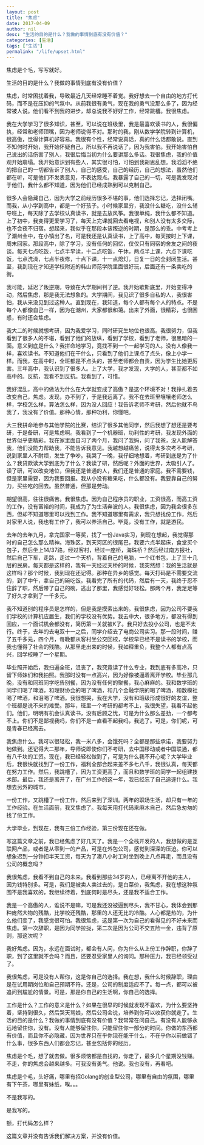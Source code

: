```yaml
---
layout: post  
title: "焦虑"
date: 2017-04-09
author: nil
desc: "生活的目的是什么？我做的事情到底有没有价值？"
categories: [生活]
tags: ["生活"]
permalink: "/life/upset.html"
--- 
```


焦虑是个毛，写写就好。

生活的目的是什么？我做的事情到底有没有价值？

焦虑，时常困扰着我，导致最近几天经常睡不着觉。我好想去一个自由的地方打代码，而不是在压抑的气氛中。从前我很有勇气，现在我的勇气没那么多了，因为经常被人说。他们看不到我的进步，却总说我不好好工作，经常跳槽。我很焦虑。

我在大学学习了很多知识，甚至，可以说在班级里，我是最喜欢读书的人，我很偏执，经常和老师顶嘴，因为老师说得不对。那时的我，刚从数学学院转到计算机，很高傲，觉得计算机好容易。我很有个性，经常说真话，真的什么话都敢说。直到不知何时开始，我开始怀疑自己，所以我不再说话了，因为我害怕。我开始害怕自己说出的话伤害了别人，我很后悔当初为什么要讲那么多话。我很焦虑，我的价值观开始崩塌。我开始意识到有些人，其实很可怕，可怕到我胡思乱想。我滔滔不绝的把自己的一切都告诉了别人，自己的感受，自己的经历，自己的想法，虽然他们都在听，可是他们不发表意见，不表达观点。我暴露了自己的一切，可是我发现对于他们，我什么都不知道，因为他们已经成熟到可以克制自己。

很多人会隐藏自己，因为大学之前经历很多不堪的事，他们选择忘记，选择闭嘴。而我，从小学到高中，都是一个好孩子。小时候家里穷，我没什么糖吃，没什么辅导班上，每天除了去学校认真读书，就是去放风筝。我很单纯，我什么都不知道。上了初中，我变得更爱学习了，每天上完课就回去看电视，和别人没有太多交际，也不会夜不归宿。想起来，我似乎在那段本该叛逆的时期，是那么的乖。中考考上了潮州金中，在小镇出了名，可是我还是认真读书，上了高中，每天按时上下课，周末回家。那段高中，除了学习，没有任何的回忆，仅仅只有同宿的舍友之间的夜谈。每天七点吃饭，七点半早读，十二点吃饭，午休，两点半上课，六点下课吃饭，七点洗澡，七点半夜修，十点下课，十一点熄灯，日复一日的全封闭生活。甚至，我到现在才知道学校附近的韩山师范学院里面很好玩，后面还有一条卖吃的街。

我可能，延迟了叛逆期，导致在大学期间判了逆。我开始歇斯底里，开始变得冲动，然后焦虑，那是我无法想象的。大学期间，我见识了很多自私的人，我很害怕，我从来没见到过这种人。直到现在，我知道，每个人都有每个人的特点。不是每个人都像自己一样，因为在潮州，大家都很和蔼。出来了外面，很精彩，也很困惑，有时还会焦虑。

我大二的时候就想考研，因为我爱学习，同时研究生地位也很高。我很努力，但我看到了很多人的不堪，看到了他们的放纵，看到了学校，看到了老师，很黑暗的一面。意义到底是什么？我拼命地学习，竟找不到一个一起学习的人。没有人像我一样，喜欢读书。不知道他们在干什么，只看到了他们上课点了点头，像上小学一样。而我，在高中时，全班都是不点头的，甚至老师都会自责，因为学生比她更厉害。三年高中，我认识到了很多人。上了大学，我才发现，大学的人，甚至都不如高中的。反抗，我看不到反抗。我看到了，可惜。

我好混乱，高中的做法为什么在大学就变成了高傲？是这个环境不对！我挣扎着去改变自己，焦虑。发现，办不到了，于是我远离了。我不在去班里嚷嚷老师怎么样，学校怎么样，算法怎么样，因为没人回应！我告诉老师不考研，然后他就不鸟我了，我没有了价值。那种心情，那种功利，你懂吧。

大三我拼命地参与其他学院的比赛，结识了很多其他同学，然后我想了想还是要考研，于是备研，可是焦虑啊。我看到了一个机器班，功利性的考研，我发现外面的世界似乎更精彩。我在家里面自习了两个月，我问了我妈，问了我爸，没人能解答我，他们没能力帮助我，不能告诉我意见。我越想越痛苦，说得太多次考不考研，说到家里人不耐烦，发生了争吵。我哭了一晚，我仔细地想着，考研到底是为了什么？我贷款读大学到底为了什么？我读了研，然后呢？外面的世界，太吸引人了。读了研，可以改变地位，但我还是普通的人，我们还是普通的家庭。我不需要钱，但是家里需要，因为我要回报。我从小没有糖果吃，什么都没有。我要靠自己的努力，买些吃的回去。虽然普通，但那是劳动。

期望很高，往往很痛苦。我很焦虑。因为自己程序员的职业，工资很高，而高工资的工作，没有富裕的时间，我成为了为生活奔波的人。我很焦虑，因为我会很多东西，但却不知道哪里可以找到工作。我不知道哪里有需求，我只想找份工作，然后对家里人说，我也有工作了，我可以养活自己。毕竟，没有工作，就是游民。

去年的去年九月，拿完国家一等奖，找了一份Java实习，到现在想起，我觉得那时的自己怎么那么精神。海珠区，到天河区的很尾巴，我要六点半起床，食堂买个包子，然后坐上14/37路，经过客村，经过一座桥，海珠桥？然后经过南方报社，然后自己下车，走路，走过一个天桥，背着自己的电脑，一个红书包，上了三十几层的民房。每天都是这样的，我有一天经过天桥的时候，我突然想：我的生活就是这样吗？那个时候，我到现在还记得。那种在异乡的感觉。每天打码是不需要交流的，到了中午，拿自己的碗吃饭。我看完了所有的代码，然后有一天，我终于忍不住辞了职，然后带了自己的碗，逃出了那里，我感觉好轻松。那两个月，我足足等了好久才拿到了一千多元。

我不知道别的程序员是怎样的，但是我是摸索出来的。我很焦虑，因为公司不要我们学校的计算机应届生，我们的学校没有优势。我去中大，很多地方，都没有得到回应，一个面试机会都没有，简历第一关就被K了。我只好去投小公司，也是不太行。终于，去年的去电双十一之后，同学介绍去了电商公司实习。那一段时间，赚了五千多元，四个月，每晚都从客村坐公交回校，学校早已经不是读书的学校，而我也懂得了社会的残酷。从那里走出来的时候，我如释重负，我整个人都有点高兴，回学校睡了一个星期。


毕业照开始后，我扫遍全班，沮丧了，我究竟读了什么专业，我到底有多高冷，只留下师妹们和我拍照。我那时没有一点高兴，因为好像被逼着离开学校。毕业那几晚，没有和同班同学吃告别餐，因为没有任何的聚餐，我心麻麻的。我和数学班的同学们喝了啤酒，和理财协会的喝了啤酒，和几个金融学院的喝了啤酒，和数模社喝了啤酒，和泪喝了啤酒。我很想哭，我在大学，没有和班级形成很好的友谊，整个班都是说不来的难受。那年，班里一个考研的都考不上，我很失望，我看不起他们。他们，明明有机会认真读书，没有后顾之忧，可是为什么那么差劲，一个都考不上。你们不是鄙视我吗，你们不是一直看不起我吗，我逃了。可是，你们呢，可是青春已经离去。

我焦虑什么。我可以很轻松，我一米八多，会饿死吗？全都是那些承诺，我要努力地做到。还记得大二那年，导师说即使你们不考研，去中国移动或者中国联通，都有八千块的工资。现在，我已经轻松做到了，可是为什么我不开心呢？大学毕业后，我很快就找到了一份工作，福利全部合起来差不多七八千，我很认真，每天都在努力工作。然后，我跳槽了，因为工资更高了，而且和数学班的同学一起组建技术部。最后，我还是离开了，在广州工作的这一年，我已经忘了自己追逐什么。我想去另外的城市。

一份工作，又跳槽了一份工作，然后来到了深圳。两年的职场生活，却只有一年的工作经验。在生活面前，我又焦虑了。我每天用打代码来麻木自己，然后急匆匆的找了份工作。

大学毕业，到现在，我有三份工作经验，第三份现在还在做。

写这篇文章之前，我已经焦虑了好几天了。我是一个全栈开发的人，我想做的是互联网产品，或者是从零到一的产品，可是在外包公司，感觉到深深的压迫。你可以想象迟到一分钟扣半天工资，每天为了凑八小时工时坐到晚上八点再走，而且没有公司的概念吗？

我很焦虑，我看不到自己的未来。我看到那些34岁的人，已经离不开他的主人，因为钱特别多。可是，我们是被卖人卖过去的，是白菜价，我焦虑，我在想这种氛围不是我喜欢的，我继续待着，到底何时是尽头，还是我不适合工作。

我是一个高傲的人，谁说不是嘛，可是我还没被逼到尽头，我不甘心，我体会到那种庞然大物的残酷，比学校还残酷，那里的人还无比的冷酷。人心都是热的，为什么他们变了，我感觉很可怕。我很焦虑，这是第一次为自己的看得见的不好未来而焦虑。第一次辞职，是因为同学拉拢，第二次是因为公司不交五险一金，违背了原则，那这次呢？

我好焦虑。因为，永远在面试时，都会有人问，你为什么从上份工作辞职，你辞了职，到了这里就不会吗？而且，还要忍受家里人的询问。那种压力，我已经领受过了。

我很焦虑，可是没有人帮你，这是你自己的选择。我在想，我什么时候辞职，理由是在试用期岗位和自己预期不符。还是，公司的制度适应不了。每一点，都可以被追问到尴尬的情景。可是，那是你自己的生活啊，你自己的选择。

工作是什么？工作的意义是什么？如果在很早的时候就发现不喜欢，为什么要坚持着，坚持到很久，然后哭天骂娘，然后公司会说，培养到你可以收获你就走了。生活的目的是什么？我做的事情到底有没有价值？我常常在问自己。有没有人能够永远地留住你，没有。没有人能够留住你，只能留住你一部分的时间。你做的东西都有价值，而且你不必隐藏，因为世界只在乎你现在能干什么，不在乎你以前做错了什么事，很多东西人们都会忘记，甚至包括你的经历。

焦虑是个毛，想了就去做。很多烦恼都是自找的，你走了，最多几个星期没钱赚。不走，你的焦虑会越来越多。可我没有勇气。他说。我也没有，再看吧。

焦虑是个毛，头好痛，哪里有招Golang的创业型公司，哪里有自由的氛围，哪里有下午茶，哪里有妹纸，唉。。。

不是我写的。

是我写的。

额，打代码怎么样？

这篇文章并没有告诉我们解决方案，并没有价值。